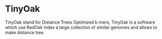 # TinyOak
TinyOak stand for Distance Trees Optimized k-mers, TinyOak is a software which use RedOak index a large collection of similar genomes and allows to make distance tree.
